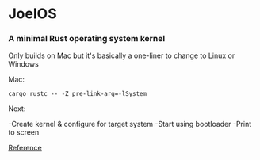 # JoelOS

### A minimal Rust operating system kernel

Only builds on Mac but it's basically a one-liner to change to Linux or Windows

Mac:

`cargo rustc -- -Z pre-link-arg=-lSystem`

Next:

-Create kernel & configure for target system -Start using bootloader 
-Print to screen

[Reference](https://os.phil-opp.com/freestanding-rust-binary/)

